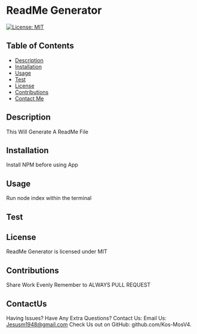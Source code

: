 
  # **ReadMe Generator**
  [![License: MIT](https://img.shields.io/badge/License-MIT-yellow.svg)](https://opensource.org/licenses/MIT)
  ## **Table of Contents** 
  * [Description](#Description)
  * [Installation](#Installation)
  * [Usage](#Usage)
  * [Test](#Test)
  * [License](#License)
  * [Contributions](#Contributions)
  * [Contact Me](#ContactUs)
  ## Description 
  This Will Generate A ReadMe File
  ## Installation
  Install NPM before using App
  ## Usage 
  Run node index within the terminal
  ## Test 
  
  ## License
  ReadMe Generator is licensed under MIT
  ## Contributions 
  Share Work Evenly
  Remember to ALWAYS PULL REQUEST
  ## ContactUs 
 Having Issues? Have Any Extra Questions? Contact Us:
 Email Us:  Jesusm1948@gmail.com
 Check Us out on GitHub: github.com/Kos-MosV4. 
